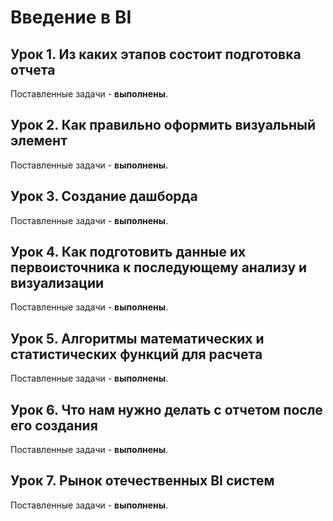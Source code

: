# Введение в BI

## Урок 1. Из каких этапов состоит подготовка отчета

Поставленные задачи - **выполнены**.

## Урок 2. Как правильно оформить визуальный элемент

Поставленные задачи - **выполнены**.

## Урок 3. Создание дашборда

Поставленные задачи - **выполнены**.

## Урок 4. Как подготовить данные их первоисточника к последующему анализу и визуализации

Поставленные задачи - **выполнены**.

## Урок 5. Алгоритмы математических и статистических функций для расчета

Поставленные задачи - **выполнены**.

## Урок 6. Что нам нужно делать с отчетом после его создания

Поставленные задачи - **выполнены**.

## Урок 7. Рынок отечественных BI систем

Поставленные задачи - **выполнены**.
